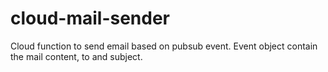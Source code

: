 # cloud-mail-sender
Cloud function to send email based on pubsub event. Event object contain the mail content, to and subject.
